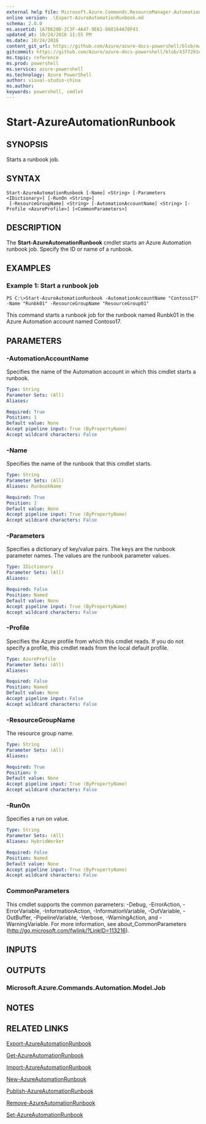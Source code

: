 ```yaml
---
external help file: Microsoft.Azure.Commands.ResourceManager.Automation.dll-Help.xml
online version: .\Export-AzureAutomationRunbook.md
schema: 2.0.0
ms.assetid: 1A7B620D-2C3F-4A47-9E61-860164A70F43
updated_at: 10/24/2016 11:55 PM
ms.date: 10/24/2016
content_git_url: https://github.com/Azure/azure-docs-powershell/blob/master/azureps-cmdlets-docs/ResourceManager/AzureRM.Automation/v0.9.8/Start-AzureAutomationRunbook.md
gitcommit: https://github.com/Azure/azure-docs-powershell/blob/4377291ee360e58e2c1c5d644155daf6a0279055/azureps-cmdlets-docs/ResourceManager/AzureRM.Automation/v0.9.8/Start-AzureAutomationRunbook.md
ms.topic: reference
ms.prod: powershell
ms.service: azure-powershell
ms.technology: Azure PowerShell
author: visual-studio-china
ms.author: 
keywords: powershell, cmdlet
---
```


# Start-AzureAutomationRunbook

## SYNOPSIS
Starts a runbook job.

## SYNTAX

```
Start-AzureAutomationRunbook [-Name] <String> [-Parameters <IDictionary>] [-RunOn <String>]
 [-ResourceGroupName] <String> [-AutomationAccountName] <String> [-Profile <AzureProfile>] [<CommonParameters>]
```

## DESCRIPTION
The **Start-AzureAutomationRunbook** cmdlet starts an Azure Automation runbook job.
Specify the ID or name of a runbook.

## EXAMPLES

### Example 1: Start a runbook job
```
PS C:\>Start-AzureAutomationRunbook -AutomationAccountName "Contoso17" -Name "Runbk01" -ResourceGroupName "ResourceGroup01"
```

This command starts a runbook job for the runbook named Runbk01 in the Azure Automation account named Contoso17.

## PARAMETERS

### -AutomationAccountName
Specifies the name of the Automation account in which this cmdlet starts a runbook.

```yaml
Type: String
Parameter Sets: (All)
Aliases: 

Required: True
Position: 1
Default value: None
Accept pipeline input: True (ByPropertyName)
Accept wildcard characters: False
```

### -Name
Specifies the name of the runbook that this cmdlet starts.

```yaml
Type: String
Parameter Sets: (All)
Aliases: RunbookName

Required: True
Position: 2
Default value: None
Accept pipeline input: True (ByPropertyName)
Accept wildcard characters: False
```

### -Parameters
Specifies a dictionary of key/value pairs.
The keys are the runbook parameter names.
The values are the runbook parameter values.

```yaml
Type: IDictionary
Parameter Sets: (All)
Aliases: 

Required: False
Position: Named
Default value: None
Accept pipeline input: True (ByPropertyName)
Accept wildcard characters: False
```

### -Profile
Specifies the Azure profile from which this cmdlet reads.
If you do not specify a profile, this cmdlet reads from the local default profile.

```yaml
Type: AzureProfile
Parameter Sets: (All)
Aliases: 

Required: False
Position: Named
Default value: None
Accept pipeline input: False
Accept wildcard characters: False
```

### -ResourceGroupName
The resource group name.

```yaml
Type: String
Parameter Sets: (All)
Aliases: 

Required: True
Position: 0
Default value: None
Accept pipeline input: True (ByPropertyName)
Accept wildcard characters: False
```

### -RunOn
Specifies a run on value.

```yaml
Type: String
Parameter Sets: (All)
Aliases: HybridWorker

Required: False
Position: Named
Default value: None
Accept pipeline input: True (ByPropertyName)
Accept wildcard characters: False
```

### CommonParameters
This cmdlet supports the common parameters: -Debug, -ErrorAction, -ErrorVariable, -InformationAction, -InformationVariable, -OutVariable, -OutBuffer, -PipelineVariable, -Verbose, -WarningAction, and -WarningVariable. For more information, see about_CommonParameters (http://go.microsoft.com/fwlink/?LinkID=113216).

## INPUTS

## OUTPUTS

### Microsoft.Azure.Commands.Automation.Model.Job

## NOTES

## RELATED LINKS

[Export-AzureAutomationRunbook](xref:ResourceManager/AzureRM.Automation/v0.9.8/Export-AzureAutomationRunbook.md)

[Get-AzureAutomationRunbook](xref:ResourceManager/AzureRM.Automation/v0.9.8/Get-AzureAutomationRunbook.md)

[Import-AzureAutomationRunbook](xref:ResourceManager/AzureRM.Automation/v0.9.8/Import-AzureAutomationRunbook.md)

[New-AzureAutomationRunbook](xref:ResourceManager/AzureRM.Automation/v0.9.8/New-AzureAutomationRunbook.md)

[Publish-AzureAutomationRunbook](xref:ResourceManager/AzureRM.Automation/v0.9.8/Publish-AzureAutomationRunbook.md)

[Remove-AzureAutomationRunbook](xref:ResourceManager/AzureRM.Automation/v0.9.8/Remove-AzureAutomationRunbook.md)

[Set-AzureAutomationRunbook](xref:ResourceManager/AzureRM.Automation/v0.9.8/Set-AzureAutomationRunbook.md)


